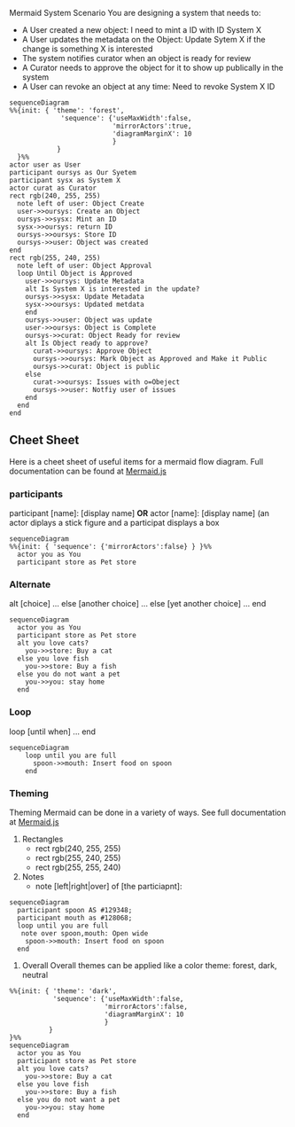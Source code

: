 Mermaid System Scenario
You are designing a system that needs to:

* A User created a new object: I need to mint a ID with ID System X
* A User updates the metadata on the Object: Update Sytem X if the change is something X is interested
* The system notifies curator when an object is ready for review
* A Curator needs to approve the object for it to show up publically in the system
* A User can revoke an object at any time: Need to revoke System X ID

```mermaid
sequenceDiagram
%%{init: { 'theme': 'forest',
             'sequence': {'useMaxWidth':false, 
                          'mirrorActors':true,   
                          'diagramMarginX': 10
                          } 
            } 
  }%%
actor user as User
participant oursys as Our Syetem
participant sysx as System X
actor curat as Curator
rect rgb(240, 255, 255)
  note left of user: Object Create
  user->>oursys: Create an Object
  oursys->>sysx: Mint an ID
  sysx->>oursys: return ID
  oursys->>oursys: Store ID
  oursys->>user: Object was created
end
rect rgb(255, 240, 255)
  note left of user: Object Approval
  loop Until Object is Approved
    user->>oursys: Update Metadata
    alt Is System X is interested in the update?
    oursys->>sysx: Update Metadata
    sysx->>oursys: Updated metdata
    end
    oursys->>user: Object was update
    user->>oursys: Object is Complete
    oursys->>curat: Object Ready for review
    alt Is Object ready to approve?
      curat->>oursys: Approve Object
      oursys->>oursys: Mark Object as Approved and Make it Public
      oursys->>curat: Object is public
    else
      curat->>oursys: Issues with o=Obeject
      oursys->>user: Notfiy user of issues
    end
  end
end
```

## Cheet Sheet

Here is a cheet sheet of useful items for a mermaid flow diagram.  Full documentation can be found at [Mermaid.js](https://mermaid-js.github.io/mermaid/#/sequenceDiagram)

### participants
  participant [name]: [display name] **OR** actor [name]: [display name] (an actor diplays a stick figure and a participat displays a box

  
  ```mermaid
  sequenceDiagram
  %%{init: { 'sequence': {'mirrorActors':false} } }%%
    actor you as You
    participant store as Pet store
  ```
 
### Alternate
 alt [choice]
    ...
 else [another choice]
    ...
 else [yet another choice]
    ...
 end

  ```mermaid
  sequenceDiagram
    actor you as You
    participant store as Pet store
    alt you love cats?
      you->>store: Buy a cat
    else you love fish
      you->>store: Buy a fish
    else you do not want a pet
      you->>you: stay home
    end  
  ```

### Loop
 loop [until when]
   ...
 end

  ```mermaid
  sequenceDiagram
      loop until you are full
        spoon->>mouth: Insert food on spoon
      end
  ```

### Theming
  Theming Mermaid can be done in a variety of ways.  See full documentation at [Mermaid.js](https://mermaid-js.github.io/mermaid/#/theming)
1. Rectangles
   * rect rgb(240, 255, 255)
   * rect rgb(255, 240, 255)
   * rect rgb(255, 255, 240)
1. Notes
   * note [left|right|over] of [the particiapnt]: <note>
  ```mermaid
  sequenceDiagram
    participant spoon AS #129348;
    participant mouth as #128068;
    loop until you are full
     note over spoon,mouth: Open wide
      spoon->>mouth: Insert food on spoon
    end
  ```

1. Overall 
  Overall themes can be applied like a color theme: forest, dark, neutral
  ```mermaid
  %%{init: { 'theme': 'dark',
             'sequence': {'useMaxWidth':false, 
                          'mirrorActors':false,   
                          'diagramMarginX': 10
                          } 
            } 
  }%%
  sequenceDiagram
    actor you as You
    participant store as Pet store
    alt you love cats?
      you->>store: Buy a cat
    else you love fish
      you->>store: Buy a fish
    else you do not want a pet
      you->>you: stay home
    end  
  ```


